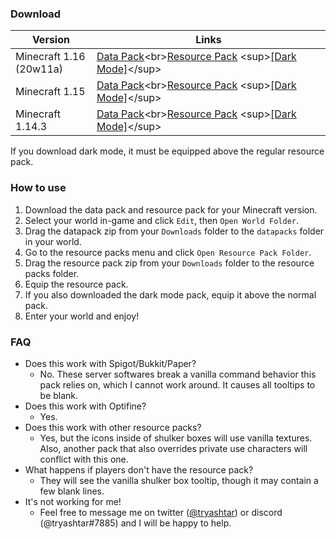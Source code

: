### Download

|Version|Links|
|---|---|
|Minecraft 1.16<br>(20w11a)|[Data Pack](https://github.com/tryashtar/shulker-preview/raw/1.16/Shulker%20Preview%20Data%20Pack%20(1.16).zip)<br>[Resource Pack](https://github.com/tryashtar/shulker-preview/raw/1.16/Shulker%20Preview%20Data%20Pack%20(1.16).zip) <sup>[[Dark Mode]](https://github.com/tryashtar/shulker-preview/raw/1.16/Shulker%20Preview%20Dark%20Theme%20(1.16).zip)</sup>|
|Minecraft 1.15|[Data Pack](https://github.com/tryashtar/shulker-preview/raw/1.15/Shulker%20Preview%20Data%20Pack%20(1.15).zip)<br>[Resource Pack](https://github.com/tryashtar/shulker-preview/raw/1.15/Shulker%20Preview%20Data%20Pack%20(1.15).zip) <sup>[[Dark Mode]](https://github.com/tryashtar/shulker-preview/raw/1.15/Shulker%20Preview%20Dark%20Theme%20(1.15).zip)</sup>|
|Minecraft 1.14.3|[Data Pack](https://github.com/tryashtar/shulker-preview/raw/1.14/Shulker%20Preview%20Data%20Pack%20(1.14).zip)<br>[Resource Pack](https://github.com/tryashtar/shulker-preview/raw/1.14/Shulker%20Preview%20Data%20Pack%20(1.14).zip) <sup>[[Dark Mode]](https://github.com/tryashtar/shulker-preview/raw/1.14/Shulker%20Preview%20Dark%20Theme%20(1.14).zip)</sup>|

If you download dark mode, it must be equipped above the regular resource pack.

### How to use
1. Download the data pack and resource pack for your Minecraft version.
2. Select your world in-game and click `Edit`, then `Open World Folder`.
3. Drag the datapack zip from your `Downloads` folder to the `datapacks` folder in your world.
4. Go to the resource packs menu and click `Open Resource Pack Folder`.
5. Drag the resource pack zip from your `Downloads` folder to the resource packs folder.
6. Equip the resource pack.
7. If you also downloaded the dark mode pack, equip it above the normal pack.
8. Enter your world and enjoy!

### FAQ
* Does this work with Spigot/Bukkit/Paper?
   * No. These server softwares break a vanilla command behavior this pack relies on, which I cannot work around. It causes all tooltips to be blank.
* Does this work with Optifine?
   * Yes.
* Does this work with other resource packs?
   * Yes, but the icons inside of shulker boxes will use vanilla textures. Also, another pack that also overrides private use characters will conflict with this one.
* What happens if players don't have the resource pack?
   * They will see the vanilla shulker box tooltip, though it may contain a few blank lines.
* It's not working for me!
   * Feel free to message me on twitter ([@tryashtar](https://twitter.com/tryashtar)) or discord (@tryashtar#7885) and I will be happy to help.
